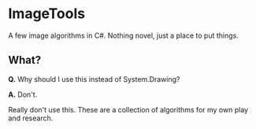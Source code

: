 ImageTools
==========

A few image algorithms in C#. Nothing novel, just a place to put things.


What?
-----
**Q.** Why should I use this instead of System.Drawing?


**A.** Don't.

Really don't use this. These are a collection of algorithms for my own play and research.